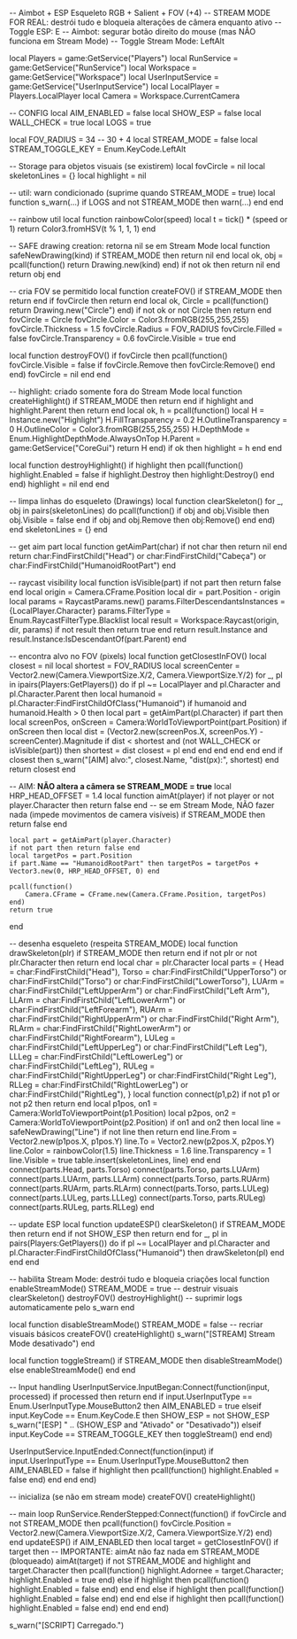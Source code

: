 -- Aimbot + ESP Esqueleto RGB + Salient + FOV (+4)
-- STREAM MODE FOR REAL: destrói tudo e bloqueia alterações de câmera enquanto ativo
-- Toggle ESP: E
-- Aimbot: segurar botão direito do mouse (mas NÃO funciona em Stream Mode)
-- Toggle Stream Mode: LeftAlt

local Players = game:GetService("Players")
local RunService = game:GetService("RunService")
local Workspace = game:GetService("Workspace")
local UserInputService = game:GetService("UserInputService")
local LocalPlayer = Players.LocalPlayer
local Camera = Workspace.CurrentCamera

-- CONFIG
local AIM_ENABLED = false
local SHOW_ESP = false
local WALL_CHECK = true
local LOGS = true

local FOV_RADIUS = 34 -- 30 + 4
local STREAM_MODE = false
local STREAM_TOGGLE_KEY = Enum.KeyCode.LeftAlt

-- Storage para objetos visuais (se existirem)
local fovCircle = nil
local skeletonLines = {}
local highlight = nil

-- util: warn condicionado (suprime quando STREAM_MODE = true)
local function s_warn(...)
	if LOGS and not STREAM_MODE then
		warn(...)
	end
end

-- rainbow util
local function rainbowColor(speed)
	local t = tick() * (speed or 1)
	return Color3.fromHSV(t % 1, 1, 1)
end

-- SAFE drawing creation: retorna nil se em Stream Mode
local function safeNewDrawing(kind)
	if STREAM_MODE then return nil end
	local ok, obj = pcall(function() return Drawing.new(kind) end)
	if not ok then return nil end
	return obj
end

-- cria FOV se permitido
local function createFOV()
	if STREAM_MODE then return end
	if fovCircle then return end
	local ok, Circle = pcall(function() return Drawing.new("Circle") end)
	if not ok or not Circle then return end
	fovCircle = Circle
	fovCircle.Color = Color3.fromRGB(255,255,255)
	fovCircle.Thickness = 1.5
	fovCircle.Radius = FOV_RADIUS
	fovCircle.Filled = false
	fovCircle.Transparency = 0.6
	fovCircle.Visible = true
end

local function destroyFOV()
	if fovCircle then
		pcall(function()
			fovCircle.Visible = false
			if fovCircle.Remove then fovCircle:Remove() end
		end)
		fovCircle = nil
	end
end

-- highlight: criado somente fora do Stream Mode
local function createHighlight()
	if STREAM_MODE then return end
	if highlight and highlight.Parent then return end
	local ok, h = pcall(function()
		local H = Instance.new("Highlight")
		H.FillTransparency = 0.2
		H.OutlineTransparency = 0
		H.OutlineColor = Color3.fromRGB(255,255,255)
		H.DepthMode = Enum.HighlightDepthMode.AlwaysOnTop
		H.Parent = game:GetService("CoreGui")
		return H
	end)
	if ok then highlight = h end
end

local function destroyHighlight()
	if highlight then
		pcall(function()
			highlight.Enabled = false
			if highlight.Destroy then highlight:Destroy() end
		end)
		highlight = nil
	end
end

-- limpa linhas do esqueleto (Drawings)
local function clearSkeleton()
	for _, obj in pairs(skeletonLines) do
		pcall(function()
			if obj and obj.Visible then obj.Visible = false end
			if obj and obj.Remove then obj:Remove() end
		end)
	end
	skeletonLines = {}
end

-- get aim part
local function getAimPart(char)
	if not char then return nil end
	return char:FindFirstChild("Head") or char:FindFirstChild("Cabeça") or char:FindFirstChild("HumanoidRootPart")
end

-- raycast visibility
local function isVisible(part)
	if not part then return false end
	local origin = Camera.CFrame.Position
	local dir = part.Position - origin
	local params = RaycastParams.new()
	params.FilterDescendantsInstances = {LocalPlayer.Character}
	params.FilterType = Enum.RaycastFilterType.Blacklist
	local result = Workspace:Raycast(origin, dir, params)
	if not result then return true end
	return result.Instance and result.Instance:IsDescendantOf(part.Parent)
end

-- encontra alvo no FOV (pixels)
local function getClosestInFOV()
	local closest = nil
	local shortest = FOV_RADIUS
	local screenCenter = Vector2.new(Camera.ViewportSize.X/2, Camera.ViewportSize.Y/2)
	for _, pl in ipairs(Players:GetPlayers()) do
		if pl ~= LocalPlayer and pl.Character and pl.Character.Parent then
			local humanoid = pl.Character:FindFirstChildOfClass("Humanoid")
			if humanoid and humanoid.Health > 0 then
				local part = getAimPart(pl.Character)
				if part then
					local screenPos, onScreen = Camera:WorldToViewportPoint(part.Position)
					if onScreen then
						local dist = (Vector2.new(screenPos.X, screenPos.Y) - screenCenter).Magnitude
						if dist < shortest and (not WALL_CHECK or isVisible(part)) then
							shortest = dist
							closest = pl
						end
					end
				end
			end
		end
	end
	if closest then s_warn("[AIM] alvo:", closest.Name, "dist(px):", shortest) end
	return closest
end

-- AIM: **NÃO altera a câmera se STREAM_MODE = true**
local HRP_HEAD_OFFSET = 1.4
local function aimAt(player)
	if not player or not player.Character then return false end
	-- se em Stream Mode, NÃO fazer nada (impede movimentos de camera visíveis)
	if STREAM_MODE then
		return false
	end

	local part = getAimPart(player.Character)
	if not part then return false end
	local targetPos = part.Position
	if part.Name == "HumanoidRootPart" then targetPos = targetPos + Vector3.new(0, HRP_HEAD_OFFSET, 0) end

	pcall(function()
		Camera.CFrame = CFrame.new(Camera.CFrame.Position, targetPos)
	end)
	return true
end

-- desenha esqueleto (respeita STREAM_MODE)
local function drawSkeleton(plr)
	if STREAM_MODE then return end
	if not plr or not plr.Character then return end
	local char = plr.Character
	local parts = {
		Head = char:FindFirstChild("Head"),
		Torso = char:FindFirstChild("UpperTorso") or char:FindFirstChild("Torso") or char:FindFirstChild("LowerTorso"),
		LUArm = char:FindFirstChild("LeftUpperArm") or char:FindFirstChild("Left Arm"),
		LLArm = char:FindFirstChild("LeftLowerArm") or char:FindFirstChild("LeftForearm"),
		RUArm = char:FindFirstChild("RightUpperArm") or char:FindFirstChild("Right Arm"),
		RLArm = char:FindFirstChild("RightLowerArm") or char:FindFirstChild("RightForearm"),
		LULeg = char:FindFirstChild("LeftUpperLeg") or char:FindFirstChild("Left Leg"),
		LLLeg = char:FindFirstChild("LeftLowerLeg") or char:FindFirstChild("LeftLeg"),
		RULeg = char:FindFirstChild("RightUpperLeg") or char:FindFirstChild("Right Leg"),
		RLLeg = char:FindFirstChild("RightLowerLeg") or char:FindFirstChild("RightLeg"),
	}
	local function connect(p1,p2)
		if not p1 or not p2 then return end
		local p1pos, on1 = Camera:WorldToViewportPoint(p1.Position)
		local p2pos, on2 = Camera:WorldToViewportPoint(p2.Position)
		if on1 and on2 then
			local line = safeNewDrawing("Line")
			if not line then return end
			line.From = Vector2.new(p1pos.X, p1pos.Y)
			line.To = Vector2.new(p2pos.X, p2pos.Y)
			line.Color = rainbowColor(1.5)
			line.Thickness = 1.6
			line.Transparency = 1
			line.Visible = true
			table.insert(skeletonLines, line)
		end
	end
	connect(parts.Head, parts.Torso)
	connect(parts.Torso, parts.LUArm)
	connect(parts.LUArm, parts.LLArm)
	connect(parts.Torso, parts.RUArm)
	connect(parts.RUArm, parts.RLArm)
	connect(parts.Torso, parts.LULeg)
	connect(parts.LULeg, parts.LLLeg)
	connect(parts.Torso, parts.RULeg)
	connect(parts.RULeg, parts.RLLeg)
end

-- update ESP
local function updateESP()
	clearSkeleton()
	if STREAM_MODE then return end
	if not SHOW_ESP then return end
	for _, pl in pairs(Players:GetPlayers()) do
		if pl ~= LocalPlayer and pl.Character and pl.Character:FindFirstChildOfClass("Humanoid") then
			drawSkeleton(pl)
		end
	end
end

-- habilita Stream Mode: destrói tudo e bloqueia criações
local function enableStreamMode()
	STREAM_MODE = true
	-- destruir visuais
	clearSkeleton()
	destroyFOV()
	destroyHighlight()
	-- suprimir logs automaticamente pelo s_warn
end

local function disableStreamMode()
	STREAM_MODE = false
	-- recriar visuais básicos
	createFOV()
	createHighlight()
	s_warn("[STREAM] Stream Mode desativado")
end

local function toggleStream()
	if STREAM_MODE then disableStreamMode() else enableStreamMode() end
end

-- Input handling
UserInputService.InputBegan:Connect(function(input, processed)
	if processed then return end
	if input.UserInputType == Enum.UserInputType.MouseButton2 then
		AIM_ENABLED = true
	elseif input.KeyCode == Enum.KeyCode.E then
		SHOW_ESP = not SHOW_ESP
		s_warn("[ESP] " .. (SHOW_ESP and "Ativado" or "Desativado"))
	elseif input.KeyCode == STREAM_TOGGLE_KEY then
		toggleStream()
	end
end)

UserInputService.InputEnded:Connect(function(input)
	if input.UserInputType == Enum.UserInputType.MouseButton2 then
		AIM_ENABLED = false
		if highlight then pcall(function() highlight.Enabled = false end) end
	end
end)

-- inicializa (se não em stream mode)
createFOV()
createHighlight()

-- main loop
RunService.RenderStepped:Connect(function()
	if fovCircle and not STREAM_MODE then
		pcall(function() fovCircle.Position = Vector2.new(Camera.ViewportSize.X/2, Camera.ViewportSize.Y/2) end)
	end
	updateESP()
	if AIM_ENABLED then
		local target = getClosestInFOV()
		if target then
			-- IMPORTANTE: aimAt não faz nada em STREAM_MODE (bloqueado)
			aimAt(target)
			if not STREAM_MODE and highlight and target.Character then
				pcall(function() highlight.Adornee = target.Character; highlight.Enabled = true end)
			else
				if highlight then pcall(function() highlight.Enabled = false end) end
			end
		else
			if highlight then pcall(function() highlight.Enabled = false end) end
		end
	else
		if highlight then pcall(function() highlight.Enabled = false end) end
	end
end)

s_warn("[SCRIPT] Carregado.") 
